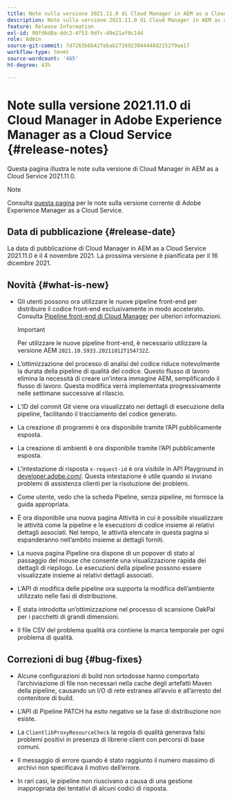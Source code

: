```yaml
---
title: Note sulla versione 2021.11.0 di Cloud Manager in AEM as a Cloud Service
description: Note sulla versione 2021.11.0 di Cloud Manager in AEM as a Cloud Service
feature: Release Information
exl-id: 98fd6d8a-ddc2-4f53-9dfc-d8e21af0c14d
role: Admin
source-git-commit: 7d7263b6b42febab2716923044448d2152f9ae17
workflow-type: tm+mt
source-wordcount: '465'
ht-degree: 43%

---
```


# Note sulla versione 2021.11.0 di Cloud Manager in Adobe Experience Manager as a Cloud Service {#release-notes}

Questa pagina illustra le note sulla versione di Cloud Manager in AEM as a Cloud Service 2021.11.0.

>[!NOTE]
>
>Consulta [questa pagina](/help/release-notes/release-notes-cloud/release-notes-current.md) per le note sulla versione corrente di Adobe Experience Manager as a Cloud Service.

## Data di pubblicazione {#release-date}

La data di pubblicazione di Cloud Manager in AEM as a Cloud Service 2021.11.0 è il 4 novembre 2021.
La prossima versione è pianificata per il 16 dicembre 2021.

## Novità {#what-is-new}

* Gli utenti possono ora utilizzare le nuove pipeline front-end per distribuire il codice front-end esclusivamente in modo accelerato. Consulta [Pipeline front-end di Cloud Manager](/help/implementing/cloud-manager/configuring-pipelines/introduction-ci-cd-pipelines.md#front-end) per ulteriori informazioni.

  >[!IMPORTANT]
  >Per utilizzare le nuove pipeline front-end, è necessario utilizzare la versione AEM `2021.10.5933.20211012T154732Z`.

* L’ottimizzazione del processo di analisi del codice riduce notevolmente la durata della pipeline di qualità del codice. Questo flusso di lavoro elimina la necessità di creare un&#39;intera immagine AEM, semplificando il flusso di lavoro. Questa modifica verrà implementata progressivamente nelle settimane successive al rilascio.

* L’ID del commit Git viene ora visualizzato nei dettagli di esecuzione della pipeline, facilitando il tracciamento del codice generato.

* La creazione di programmi è ora disponibile tramite l’API pubblicamente esposta.

* La creazione di ambienti è ora disponibile tramite l’API pubblicamente esposta.

* L&#39;intestazione di risposta `x-request-id` è ora visibile in API Playground in [developer.adobe.com/](https://developer.adobe.com/). Questa intestazione è utile quando si inviano problemi di assistenza clienti per la risoluzione dei problemi.

* Come utente, vedo che la scheda Pipeline, senza pipeline, mi fornisce la guida appropriata.

* È ora disponibile una nuova pagina Attività in cui è possibile visualizzare le attività come la pipeline e le esecuzioni di codice insieme ai relativi dettagli associati. Nel tempo, le attività elencate in questa pagina si espanderanno nell’ambito insieme ai dettagli forniti.

* La nuova pagina Pipeline ora dispone di un popover di stato al passaggio del mouse che consente una visualizzazione rapida dei dettagli di riepilogo. Le esecuzioni della pipeline possono essere visualizzate insieme ai relativi dettagli associati.

* L’API di modifica delle pipeline ora supporta la modifica dell’ambiente utilizzato nelle fasi di distribuzione.

* È stata introdotta un’ottimizzazione nel processo di scansione OakPal per i pacchetti di grandi dimensioni.

* Il file CSV del problema qualità ora contiene la marca temporale per ogni problema di qualità.

## Correzioni di bug {#bug-fixes}

* Alcune configurazioni di build non ortodosse hanno comportato l’archiviazione di file non necessari nella cache degli artefatti Maven della pipeline, causando un I/O di rete estranea all’avvio e all’arresto del contenitore di build.

* L’API di Pipeline PATCH ha esito negativo se la fase di distribuzione non esiste.

* La `ClientlibProxyResourceCheck` la regola di qualità generava falsi problemi positivi in presenza di librerie client con percorsi di base comuni.

* Il messaggio di errore quando è stato raggiunto il numero massimo di archivi non specificava il motivo dell’errore.

* In rari casi, le pipeline non riuscivano a causa di una gestione inappropriata dei tentativi di alcuni codici di risposta.
